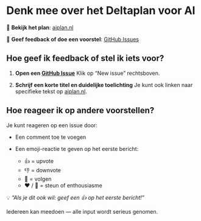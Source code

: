 # Denk mee over het Deltaplan voor AI

📍 **Bekijk het plan**: [aiplan.nl](https://aiplan.nl)

💬 **Geef feedback of doe een voorstel**: [GitHub Issues](https://github.com/michielbakker/aiplan-nl/issues)

## Hoe geef ik feedback of stel ik iets voor?

1. **Open een [GitHub Issue](https://github.com/michielbakker/aiplan-nl/issues)**
   Klik op “New issue” rechtsboven.

2. **Schrijf een korte titel en duidelijke toelichting**
   Je kunt ook linken naar specifieke tekst op [aiplan.nl](https://aiplan.nl).

## Hoe reageer ik op andere voorstellen?

Je kunt reageren op een issue door:

* Een comment toe te voegen
* Een emoji-reactie te geven op het eerste bericht:

  * 👍 = upvote
  * 👎 = downvote
  * 👀 = volgen
  * ❤️ / 🎉 = steun of enthousiasme

💡 *“Als je dit ook wil: geef een 👍 op het eerste bericht!”*

Iedereen kan meedoen — alle input wordt serieus genomen.
